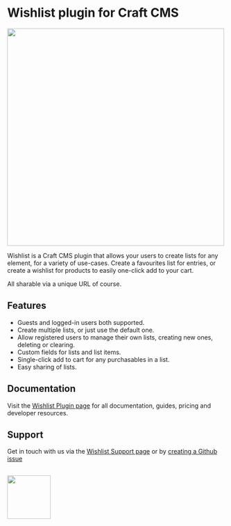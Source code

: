 # Wishlist plugin for Craft CMS
<img width="500" src="https://verbb.imgix.net/plugins/wishlist/wishlist-social-card.png?v=1">

Wishlist is a Craft CMS plugin that allows your users to create lists for any element, for a variety of use-cases. Create a favourites list for entries, or create a wishlist for products to easily one-click add to your cart.

All sharable via a unique URL of course.

## Features
- Guests and logged-in users both supported.
- Create multiple lists, or just use the default one.
- Allow registered users to manage their own lists, creating new ones, deleting or clearing.
- Custom fields for lists and list items.
- Single-click add to cart for any purchasables in a list.
- Easy sharing of lists.

## Documentation
Visit the [Wishlist Plugin page](https://verbb.io/craft-plugins/wishlist) for all documentation, guides, pricing and developer resources.

## Support
Get in touch with us via the [Wishlist Support page](https://verbb.io/craft-plugins/wishlist/support) or by [creating a Github issue](/verbb/wishlist/issues)

<h2></h2>

<a href="https://verbb.io" target="_blank">
    <img width="100" src="https://verbb.io/assets/img/verbb-pill.svg">
</a>
